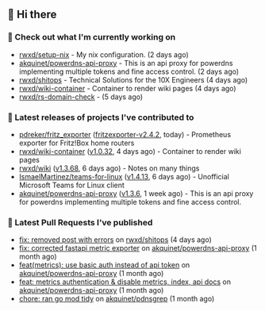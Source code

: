 ## 👋 Hi there

### 👷 Check out what I'm currently working on


- [rwxd/setup-nix](https://github.com/rwxd/setup-nix) - My nix configuration. (2 days ago)
- [akquinet/powerdns-api-proxy](https://github.com/akquinet/powerdns-api-proxy) - This is an api proxy for powerdns implementing multiple tokens and fine access control. (2 days ago)
- [rwxd/shitops](https://github.com/rwxd/shitops) - Technical Solutions for the 10X Engineers (4 days ago)
- [rwxd/wiki-container](https://github.com/rwxd/wiki-container) - Container to render wiki pages (4 days ago)
- [rwxd/rs-domain-check](https://github.com/rwxd/rs-domain-check) -  (5 days ago)

### 🔭 Latest releases of projects I've contributed to


- [pdreker/fritz_exporter](https://github.com/pdreker/fritz_exporter) ([fritzexporter-v2.4.2](https://github.com/pdreker/fritz_exporter/releases/tag/fritzexporter-v2.4.2), today) - Prometheus exporter for Fritz!Box home routers
- [rwxd/wiki-container](https://github.com/rwxd/wiki-container) ([v1.0.32](https://github.com/rwxd/wiki-container/releases/tag/v1.0.32), 4 days ago) - Container to render wiki pages
- [rwxd/wiki](https://github.com/rwxd/wiki) ([v1.3.68](https://github.com/rwxd/wiki/releases/tag/v1.3.68), 6 days ago) - Notes on many things
- [IsmaelMartinez/teams-for-linux](https://github.com/IsmaelMartinez/teams-for-linux) ([v1.4.13](https://github.com/IsmaelMartinez/teams-for-linux/releases/tag/v1.4.13), 6 days ago) - Unofficial Microsoft Teams for Linux client
- [akquinet/powerdns-api-proxy](https://github.com/akquinet/powerdns-api-proxy) ([v1.3.6](https://github.com/akquinet/powerdns-api-proxy/releases/tag/v1.3.6), 1 week ago) - This is an api proxy for powerdns implementing multiple tokens and fine access control.

### 🔨 Latest Pull Requests I've published


- [fix: removed post with errors](https://github.com/rwxd/shitops/pull/7) on [rwxd/shitops](https://github.com/rwxd/shitops) (4 days ago)
- [fix: corrected fastapi metric exporter](https://github.com/akquinet/powerdns-api-proxy/pull/37) on [akquinet/powerdns-api-proxy](https://github.com/akquinet/powerdns-api-proxy) (1 month ago)
- [feat(metrics): use basic auth instead of api token](https://github.com/akquinet/powerdns-api-proxy/pull/36) on [akquinet/powerdns-api-proxy](https://github.com/akquinet/powerdns-api-proxy) (1 month ago)
- [feat: metrics authentication &amp; disable metrics, index, api docs](https://github.com/akquinet/powerdns-api-proxy/pull/34) on [akquinet/powerdns-api-proxy](https://github.com/akquinet/powerdns-api-proxy) (1 month ago)
- [chore: ran go mod tidy](https://github.com/akquinet/pdnsgrep/pull/11) on [akquinet/pdnsgrep](https://github.com/akquinet/pdnsgrep) (1 month ago)
